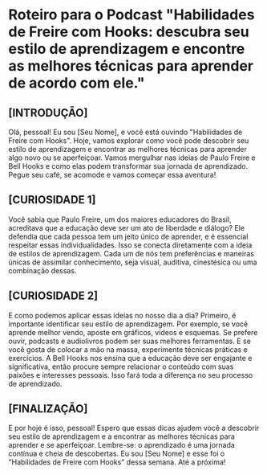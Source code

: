 # Roteiro para o Podcast "Habilidades de Freire com Hooks: descubra seu estilo de aprendizagem e encontre as melhores técnicas para aprender de acordo com ele."

## [INTRODUÇÃO]

Olá, pessoal! Eu sou [Seu Nome], e você está ouvindo "Habilidades de Freire com Hooks". Hoje, vamos explorar como você pode descobrir seu estilo de aprendizagem e encontrar as melhores técnicas para aprender algo novo ou se aperfeiçoar. Vamos mergulhar nas ideias de Paulo Freire e Bell Hooks e como elas podem transformar sua jornada de aprendizado. Pegue seu café, se acomode e vamos começar essa aventura!

## [CURIOSIDADE 1]

Você sabia que Paulo Freire, um dos maiores educadores do Brasil, acreditava que a educação deve ser um ato de liberdade e diálogo? Ele defendia que cada pessoa tem um jeito único de aprender, e é essencial respeitar essas individualidades. Isso se conecta diretamente com a ideia de estilos de aprendizagem. Cada um de nós tem preferências e maneiras únicas de assimilar conhecimento, seja visual, auditiva, cinestésica ou uma combinação dessas.

## [CURIOSIDADE 2]

E como podemos aplicar essas ideias no nosso dia a dia? Primeiro, é importante identificar seu estilo de aprendizagem. Por exemplo, se você aprende melhor vendo, aposte em gráficos, vídeos e esquemas. Se prefere ouvir, podcasts e audiolivros podem ser suas melhores ferramentas. E se você gosta de colocar a mão na massa, experimente técnicas práticas e exercícios. A Bell Hooks nos ensina que a educação deve ser engajante e significativa, então procure sempre relacionar o conteúdo com suas paixões e interesses pessoais. Isso fará toda a diferença no seu processo de aprendizado.

## [FINALIZAÇÃO]

E por hoje é isso, pessoal! Espero que essas dicas ajudem você a descobrir seu estilo de aprendizagem e a encontrar as melhores técnicas para aprender e se aperfeiçoar. Lembre-se: o aprendizado é uma jornada contínua e cheia de descobertas. Eu sou [Seu Nome] e esse foi o "Habilidades de Freire com Hooks" dessa semana. Até a próxima!
